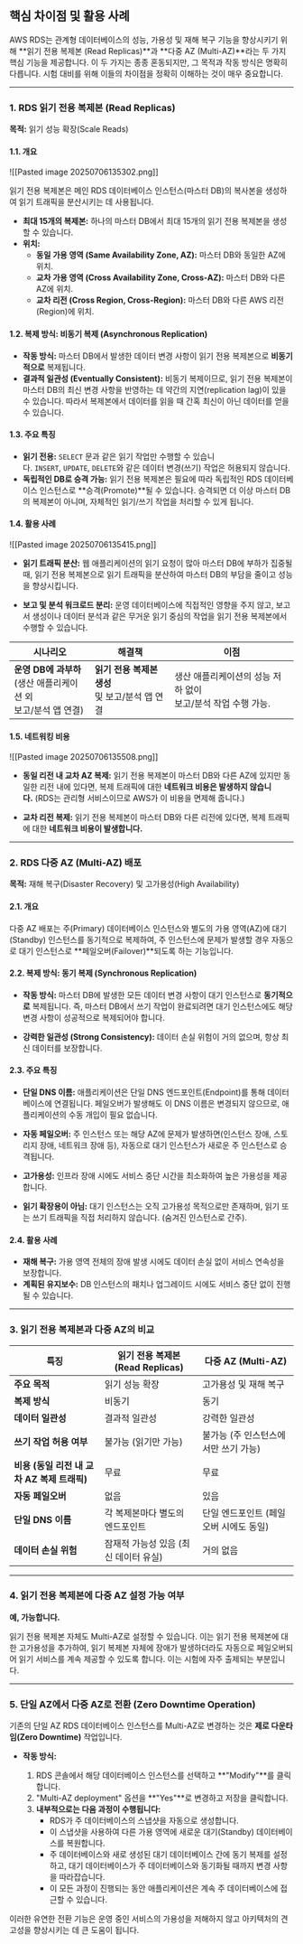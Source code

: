 ## 핵심 차이점 및 활용 사례

AWS RDS는 관계형 데이터베이스의 성능, 가용성 및 재해 복구 기능을 향상시키기 위해 **읽기 전용 복제본 (Read Replicas)**과 **다중 AZ (Multi-AZ)**라는 두 가지 핵심 기능을 제공합니다. 이 두 가지는 종종 혼동되지만, 그 목적과 작동 방식은 명확히 다릅니다. 시험 대비를 위해 이들의 차이점을 정확히 이해하는 것이 매우 중요합니다.

---

### 1. RDS 읽기 전용 복제본 (Read Replicas)

**목적:** 읽기 성능 확장(Scale Reads)

#### 1.1. 개요

![[Pasted image 20250706135302.png]]

읽기 전용 복제본은 메인 RDS 데이터베이스 인스턴스(마스터 DB)의 복사본을 생성하여 읽기 트래픽을 분산시키는 데 사용됩니다.

- **최대 15개의 복제본:** 하나의 마스터 DB에서 최대 15개의 읽기 전용 복제본을 생성할 수 있습니다.
- **위치:**
    - **동일 가용 영역 (Same Availability Zone, AZ):** 마스터 DB와 동일한 AZ에 위치.
    - **교차 가용 영역 (Cross Availability Zone, Cross-AZ):** 마스터 DB와 다른 AZ에 위치.
    - **교차 리전 (Cross Region, Cross-Region):** 마스터 DB와 다른 AWS 리전(Region)에 위치.

#### 1.2. 복제 방식: 비동기 복제 (Asynchronous Replication)

- **작동 방식:** 마스터 DB에서 발생한 데이터 변경 사항이 읽기 전용 복제본으로 **비동기적으로** 복제됩니다.
- **결과적 일관성 (Eventually Consistent):** 비동기 복제이므로, 읽기 전용 복제본이 마스터 DB의 최신 변경 사항을 반영하는 데 약간의 지연(replication lag)이 있을 수 있습니다. 따라서 복제본에서 데이터를 읽을 때 간혹 최신이 아닌 데이터를 얻을 수 있습니다.

#### 1.3. 주요 특징

- **읽기 전용:** `SELECT` 문과 같은 읽기 작업만 수행할 수 있습니다. `INSERT`, `UPDATE`, `DELETE`와 같은 데이터 변경(쓰기) 작업은 허용되지 않습니다.
- **독립적인 DB로 승격 가능:** 읽기 전용 복제본은 필요에 따라 독립적인 RDS 데이터베이스 인스턴스로 **승격(Promote)**될 수 있습니다. 승격되면 더 이상 마스터 DB의 복제본이 아니며, 자체적인 읽기/쓰기 작업을 처리할 수 있게 됩니다.

#### 1.4. 활용 사례

![[Pasted image 20250706135415.png]]

- **읽기 트래픽 분산:** 웹 애플리케이션의 읽기 요청이 많아 마스터 DB에 부하가 집중될 때, 읽기 전용 복제본으로 읽기 트래픽을 분산하여 마스터 DB의 부담을 줄이고 성능을 향상시킵니다.

- **보고 및 분석 워크로드 분리:** 운영 데이터베이스에 직접적인 영향을 주지 않고, 보고서 생성이나 데이터 분석과 같은 무거운 읽기 중심의 작업을 읽기 전용 복제본에서 수행할 수 있습니다.

|시나리오|해결책|이점|
|---|---|---|
|**운영 DB에 과부하**  <br>(생산 애플리케이션 외  <br>보고/분석 앱 연결)|**읽기 전용 복제본 생성**  <br>및 보고/분석 앱 연결|생산 애플리케이션의 성능 저하 없이  <br>보고/분석 작업 수행 가능.|

#### 1.5. 네트워킹 비용

![[Pasted image 20250706135508.png]]

- **동일 리전 내 교차 AZ 복제:** 읽기 전용 복제본이 마스터 DB와 다른 AZ에 있지만 동일한 리전 내에 있다면, 복제 트래픽에 대한 **네트워크 비용은 발생하지 않습니다.** (RDS는 관리형 서비스이므로 AWS가 이 비용을 면제해 줍니다.)

- **교차 리전 복제:** 읽기 전용 복제본이 마스터 DB와 다른 리전에 있다면, 복제 트래픽에 대한 **네트워크 비용이 발생합니다.**

---

### 2. RDS 다중 AZ (Multi-AZ) 배포

**목적:** 재해 복구(Disaster Recovery) 및 고가용성(High Availability)

#### 2.1. 개요

다중 AZ 배포는 주(Primary) 데이터베이스 인스턴스와 별도의 가용 영역(AZ)에 대기(Standby) 인스턴스를 동기적으로 복제하여, 주 인스턴스에 문제가 발생할 경우 자동으로 대기 인스턴스로 **페일오버(Failover)**되도록 하는 기능입니다.

#### 2.2. 복제 방식: 동기 복제 (Synchronous Replication)

- **작동 방식:** 마스터 DB에 발생한 모든 데이터 변경 사항이 대기 인스턴스로 **동기적으로** 복제됩니다. 즉, 마스터 DB에서 쓰기 작업이 완료되려면 대기 인스턴스에도 해당 변경 사항이 성공적으로 복제되어야 합니다.
    
- **강력한 일관성 (Strong Consistency):** 데이터 손실 위험이 거의 없으며, 항상 최신 데이터를 보장합니다.

#### 2.3. 주요 특징

- **단일 DNS 이름:** 애플리케이션은 단일 DNS 엔드포인트(Endpoint)를 통해 데이터베이스에 연결됩니다. 페일오버가 발생해도 이 DNS 이름은 변경되지 않으므로, 애플리케이션의 수동 개입이 필요 없습니다.

- **자동 페일오버:** 주 인스턴스 또는 해당 AZ에 문제가 발생하면(인스턴스 장애, 스토리지 장애, 네트워크 장애 등), 자동으로 대기 인스턴스가 새로운 주 인스턴스로 승격됩니다.

- **고가용성:** 인프라 장애 시에도 서비스 중단 시간을 최소화하여 높은 가용성을 제공합니다.

- **읽기 확장용이 아님:** 대기 인스턴스는 오직 고가용성 목적으로만 존재하며, 읽기 또는 쓰기 트래픽을 직접 처리하지 않습니다. (숨겨진 인스턴스로 간주).

#### 2.4. 활용 사례

- **재해 복구:** 가용 영역 전체의 장애 발생 시에도 데이터 손실 없이 서비스 연속성을 보장합니다.
- **계획된 유지보수:** DB 인스턴스의 패치나 업그레이드 시에도 서비스 중단 없이 진행될 수 있습니다.

---

### 3. 읽기 전용 복제본과 다중 AZ의 비교

|특징|읽기 전용 복제본 (Read Replicas)|다중 AZ (Multi-AZ)|
|---|---|---|
|**주요 목적**|읽기 성능 확장|고가용성 및 재해 복구|
|**복제 방식**|비동기|동기|
|**데이터 일관성**|결과적 일관성|강력한 일관성|
|**쓰기 작업 허용 여부**|불가능 (읽기만 가능)|불가능 (주 인스턴스에서만 쓰기 가능)|
|**비용 (동일 리전 내 교차 AZ 복제 트래픽)**|무료|무료|
|**자동 페일오버**|없음|있음|
|**단일 DNS 이름**|각 복제본마다 별도의 엔드포인트|단일 엔드포인트 (페일오버 시에도 동일)|
|**데이터 손실 위험**|잠재적 가능성 있음 (최신 데이터 유실)|거의 없음|

---

### 4. 읽기 전용 복제본에 다중 AZ 설정 가능 여부

**예, 가능합니다.**

읽기 전용 복제본 자체도 Multi-AZ로 설정할 수 있습니다. 이는 읽기 전용 복제본에 대한 고가용성을 추가하여, 읽기 복제본 자체에 장애가 발생하더라도 자동으로 페일오버되어 읽기 서비스를 계속 제공할 수 있도록 합니다. 이는 시험에 자주 출제되는 부분입니다.

---

### 5. 단일 AZ에서 다중 AZ로 전환 (Zero Downtime Operation)

기존의 단일 AZ RDS 데이터베이스 인스턴스를 Multi-AZ로 변경하는 것은 **제로 다운타임(Zero Downtime)** 작업입니다.

- **작동 방식:**
    
    1. RDS 콘솔에서 해당 데이터베이스 인스턴스를 선택하고 **"Modify"**를 클릭합니다.
    2. "Multi-AZ deployment" 옵션을 **"Yes"**로 변경하고 저장을 클릭합니다.
    3. **내부적으로는 다음 과정이 수행됩니다:**
        - RDS가 주 데이터베이스의 스냅샷을 자동으로 생성합니다.
        - 이 스냅샷을 사용하여 다른 가용 영역에 새로운 대기(Standby) 데이터베이스를 복원합니다.
        - 주 데이터베이스와 새로 생성된 대기 데이터베이스 간에 동기 복제를 설정하고, 대기 데이터베이스가 주 데이터베이스와 동기화될 때까지 변경 사항을 따라잡습니다.
        - 이 모든 과정이 진행되는 동안 애플리케이션은 계속 주 데이터베이스에 접근할 수 있습니다.

이러한 유연한 전환 기능은 운영 중인 서비스의 가용성을 저해하지 않고 아키텍처의 견고성을 향상시키는 데 큰 도움이 됩니다.
